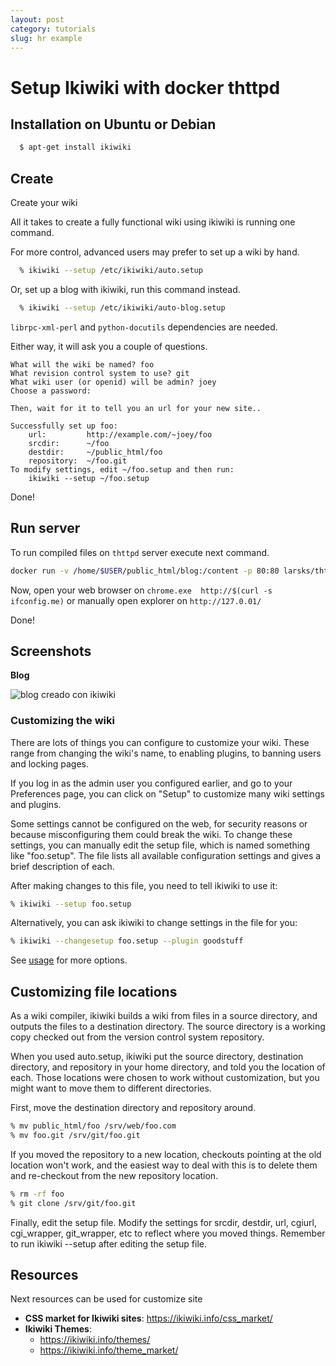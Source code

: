 ```yaml
---
layout: post
category: tutorials
slug: hr example
---
```


# Setup Ikiwiki with docker thttpd 

## Installation on Ubuntu or Debian

```bash
  $ apt-get install ikiwiki
```

## Create
Create your wiki

All it takes to create a fully functional wiki using ikiwiki is running one command.

For more control, advanced users may prefer to set up a wiki by hand.

```bash
  % ikiwiki --setup /etc/ikiwiki/auto.setup
```


Or, set up a blog with ikiwiki, run this command instead.

```bash
  % ikiwiki --setup /etc/ikiwiki/auto-blog.setup
```

`librpc-xml-perl` and `python-docutils` dependencies are needed.

Either way, it will ask you a couple of questions.

```
What will the wiki be named? foo
What revision control system to use? git
What wiki user (or openid) will be admin? joey
Choose a password:

Then, wait for it to tell you an url for your new site..

Successfully set up foo:
    url:         http://example.com/~joey/foo
    srcdir:      ~/foo
    destdir:     ~/public_html/foo
    repository:  ~/foo.git
To modify settings, edit ~/foo.setup and then run:
    ikiwiki --setup ~/foo.setup
```

Done!

## Run server

To run compiled files on `thttpd` server execute next command.

```bash
docker run -v /home/$USER/public_html/blog:/content -p 80:80 larsks/thttpd -d /content
```

Now, open your web browser on  `chrome.exe  http://$(curl -s ifconfig.me)` or manually open explorer on `http://127.0.01/`

Done!

## Screenshots

**Blog**

![blog creado con ikiwiki](https://i.imgur.com/Yjij297.png)

### Customizing the wiki

There are lots of things you can configure to customize your wiki. These range from changing the wiki's name, to enabling plugins, to banning users and locking pages.

If you log in as the admin user you configured earlier, and go to your Preferences page, you can click on "Setup" to customize many wiki settings and plugins.

Some settings cannot be configured on the web, for security reasons or because misconfiguring them could break the wiki. To change these settings, you can manually edit the setup file, which is named something like "foo.setup". The file lists all available configuration settings and gives a brief description of each.

After making changes to this file, you need to tell ikiwiki to use it:

```bash
% ikiwiki --setup foo.setup
```

Alternatively, you can ask ikiwiki to change settings in the file for you:

```bash
% ikiwiki --changesetup foo.setup --plugin goodstuff
```

See [usage][1] for more options.

## Customizing file locations

As a wiki compiler, ikiwiki builds a wiki from files in a source directory, and outputs the files to a destination directory. The source directory is a working copy checked out from the version control system repository.

When you used auto.setup, ikiwiki put the source directory, destination directory, and repository in your home directory, and told you the location of each. Those locations were chosen to work without customization, but you might want to move them to different directories.

First, move the destination directory and repository around.

```bash
% mv public_html/foo /srv/web/foo.com
% mv foo.git /srv/git/foo.git
```

If you moved the repository to a new location, checkouts pointing at the old location won't work, and the easiest way to deal with this is to delete them and re-checkout from the new repository location.

```bash
% rm -rf foo
% git clone /srv/git/foo.git
```

Finally, edit the setup file. Modify the settings for srcdir, destdir, url, cgiurl, cgi_wrapper, git_wrapper, etc to reflect where you moved things. Remember to run ikiwiki --setup after editing the setup file.

## Resources

Next resources can be used for customize site

- **CSS market for Ikiwiki sites**: https://ikiwiki.info/css_market/
- **Ikiwiki Themes**:
	- https://ikiwiki.info/themes/
	- https://ikiwiki.info/theme_market/


[1]: https://ikiwiki.info/usage/
[2]: https://ikiwiki.info/tips/dot_cgi
[3]: https://hub.docker.com/r/larsks/thttpd
